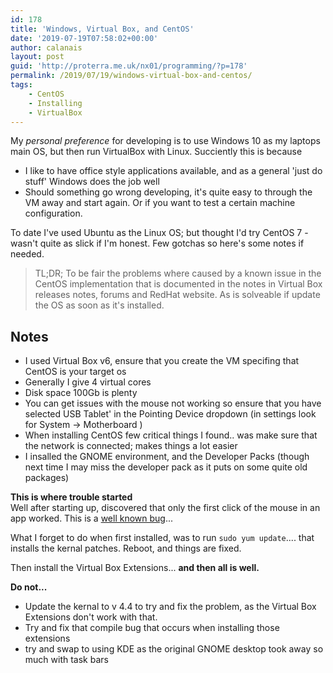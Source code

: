 ```yaml
---
id: 178
title: 'Windows, Virtual Box, and CentOS'
date: '2019-07-19T07:58:02+00:00'
author: calanais
layout: post
guid: 'http://proterra.me.uk/nx01/programming/?p=178'
permalink: /2019/07/19/windows-virtual-box-and-centos/
tags:
    - CentOS
    - Installing
    - VirtualBox
---
```


My *personal preference* for developing is to use Windows 10 as my laptops main OS, but then run VirtualBox with Linux. Succiently this is because

- I like to have office style applications available, and as a general 'just do stuff' Windows does the job well
- Should something go wrong developing, it's quite easy to through the VM away and start again. Or if you want to test a certain machine configuration.

To date I've used Ubuntu as the Linux OS; but thought I'd try CentOS 7 - wasn't quite as slick if I'm honest. Few gotchas so here's some notes if needed.

> TL;DR; To be fair the problems where caused by a known issue in the CentOS implementation that is documented in the notes in Virtual Box releases notes, forums and RedHat website. As is solveable if update the OS as soon as it's installed.

## Notes

- I used Virtual Box v6, ensure that you create the VM specifing that CentOS is your target os
- Generally I give 4 virtual cores
- Disk space 100Gb is plenty
- You can get issues with the mouse not working so ensure that you have selected USB Tablet' in the Pointing Device dropdown (in settings look for System -> Motherboard )
- When installing CentOS few critical things I found.. was make sure that the network is connected; makes things a lot easier
- I insalled the GNOME environment, and the Developer Packs (though next time I may miss the developer pack as it puts on some quite old packages)

**This is where trouble started**  
Well after starting up, discovered that only the first click of the mouse in an app worked. This is a [well known bug](https://forums.virtualbox.org/viewtopic.php?f=3&t=90267&sid=64fba15aeafd4c761137a367e1bb8bd1&start=105)...

What I forget to do when first installed, was to run `sudo yum update`.... that installs the kernal patches. Reboot, and things are fixed.

Then install the Virtual Box Extensions... **and then all is well.**

**Do not...**

- Update the kernal to v 4.4 to try and fix the problem, as the Virtual Box Extensions don't work with that.
- Try and fix that compile bug that occurs when installing those extensions
- try and swap to using KDE as the original GNOME desktop took away so much with task bars